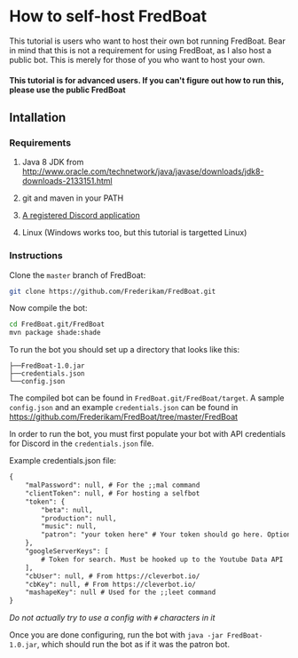 # How to self-host FredBoat
This tutorial is users who want to host their own bot running FredBoat. Bear in mind that this is not a requirement for using FredBoat, as I also host a public bot. This is merely for those of you who want to host your own.

#### This tutorial is for advanced users. If you can't figure out how to run this, please use the public FredBoat

## Intallation
### Requirements

1. Java 8 JDK from http://www.oracle.com/technetwork/java/javase/downloads/jdk8-downloads-2133151.html

2. git and maven in your PATH

3. [A registered Discord application](https://github.com/reactiflux/discord-irc/wiki/Creating-a-discord-bot-&-getting-a-token)

4. Linux \(Windows works too, but this tutorial is targetted Linux\)

### Instructions
Clone the `master` branch of FredBoat:
```sh
git clone https://github.com/Frederikam/FredBoat.git
```

Now compile the bot:
```sh
cd FredBoat.git/FredBoat
mvn package shade:shade
```

To run the bot you should set up a directory that looks like this:

```
├──FredBoat-1.0.jar
├──credentials.json
└──config.json
```

The compiled bot can be found in `FredBoat.git/FredBoat/target`. A sample `config.json` and an example `credentials.json` can be found in https://github.com/Frederikam/FredBoat/tree/master/FredBoat

In order to run the bot, you must first populate your bot with API credentials for Discord in the `credentials.json` file.

Example credentials.json file:

```txt
{
	"malPassword": null, # For the ;;mal command
	"clientToken": null, # For hosting a selfbot
	"token": {
		"beta": null,
		"production": null,
		"music": null,
		"patron": "your token here" # Your token should go here. Optionally fill the other token strings in
	},
	"googleServerKeys": [
		# Token for search. Must be hooked up to the Youtube Data API
	],
	"cbUser": null, # From https://cleverbot.io/
	"cbKey": null, # From https://cleverbot.io/
	"mashapeKey": null # Used for the ;;leet command
}
```

*Do not actually try to use a config with `#` characters in it*

Once you are done configuring, run the bot with `java -jar FredBoat-1.0.jar`, which should run the bot as if it was the patron bot.
